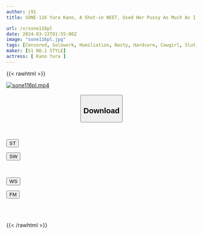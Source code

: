 ```yaml
---
author: j91
title: SONE-116 Yura Kano, A Shut-in NEET, Used Her Pussy As Much As I Wanted, And Ended Up Being Raped All Night.

url: /v/sone116pl
date: 2024-03-22T01:55:00Z
image: "sone116pl.jpg"
tags: [Censored, Solowork, Humiliation, Nasty, Hardcore, Cowgirl, Slut, Submissive Men	]
maker: [S1 NO.1 STYLE]
actress: [ Kano Yura ]
---
```



{{< rawhtml >}}

<div class="video" data-videoid="Yg7r8oJ3LWf60P">
    <a href="javascript:;">
        <img src="/v/sone116pl/sone116pl.jpg" width="WIDTH" height="HEIGHT" alt="sone116pl.mp4" loading="lazy">
    </a>
</div>

<script type="text/javascript" src="https://j91.asia/asset/on-demand-st.js"></script>

<br>
  <link rel="stylesheet" href="https://j91.asia/asset/bs5.css">
  
  <center>
  <button class="btn btn-primary" type="button" data-bs-toggle="collapse" data-bs-target=".multi-collapse" aria-expanded="false" aria-controls="multiCollapseExample1 multiCollapseExample2"><h2>Download</h2></button></center>
</p>
<div class="row">
  <div class="col">
    <div class="collapse multi-collapse" id="multiCollapseExample1">
      <div class="card card-body">
	      	      <br>
<div class="buttons">  
<p><a href="https://streamtape.to/v/Yg7r8oJ3LWf60P" target="_blank"><button class="btn-hover color-3"><i class="fa fa-download"></i> ST</button></a></p>
<p><a href="https://asnwish.com/u3ii5f0k0od1" target="_blank"><button class="btn-hover color-2"><i class="fa fa-download"></i> SW</button></a></p></div>
    </div>
  </div>
</div>
  <div class="col">
    <div class="collapse multi-collapse" id="multiCollapseExample2">
      <div class="card card-body">
	      <br>
<div class="buttons">
<p><a href="https://wolfstream.tv/7zn05um750aq"><button class="btn-hover color-9"><i class="fa fa-download"></i> WS</button></a></p>
<p><a href="https://filemoon.sx/d/oncyr0gxvhrd"><button class="btn-hover color-8"><i class="fa fa-download"></i> FM</button></a></p></div>
<br><br>
      </div>
    </div>
  </div>
</div>

{{< /rawhtml >}}